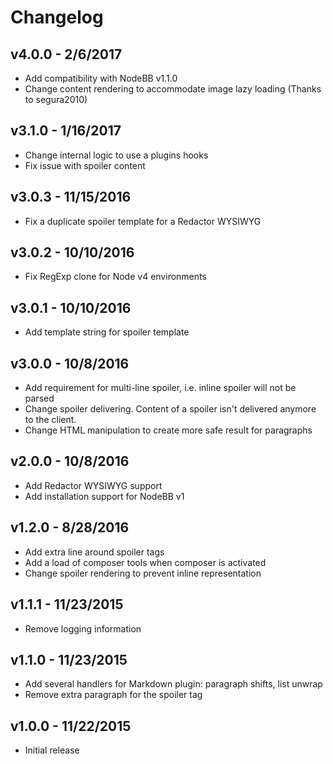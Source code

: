 # Changelog

## v4.0.0 - 2/6/2017

- Add compatibility with NodeBB v1.1.0
- Change content rendering to accommodate image lazy loading (Thanks to segura2010)

## v3.1.0 - 1/16/2017

- Change internal logic to use a plugins hooks
- Fix issue with spoiler content

## v3.0.3 - 11/15/2016

- Fix a duplicate spoiler template for a Redactor WYSIWYG

## v3.0.2 - 10/10/2016

- Fix RegExp clone for Node v4 environments

## v3.0.1 - 10/10/2016

- Add template string for spoiler template

## v3.0.0 - 10/8/2016

- Add requirement for multi-line spoiler, i.e. inline spoiler will not be parsed
- Change spoiler delivering. Content of a spoiler isn't delivered anymore to the client.
- Change HTML manipulation to create more safe result for paragraphs

## v2.0.0 - 10/8/2016

- Add Redactor WYSIWYG support
- Add installation support for NodeBB v1

## v1.2.0 - 8/28/2016

- Add extra line around spoiler tags
- Add a load of composer tools when composer is activated
- Change spoiler rendering to prevent inline representation

## v1.1.1 - 11/23/2015

- Remove logging information

## v1.1.0 - 11/23/2015

- Add several handlers for Markdown plugin: paragraph shifts, list unwrap
- Remove extra paragraph for the spoiler tag

## v1.0.0 - 11/22/2015

- Initial release